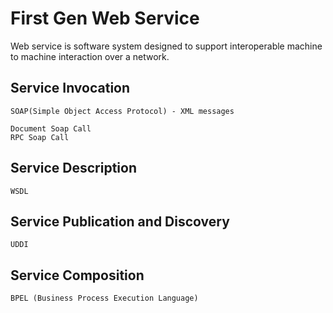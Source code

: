 # First Gen Web Service

Web service is software system designed to support interoperable machine to machine interaction over a network.

## Service Invocation

    SOAP(Simple Object Access Protocol) - XML messages

    Document Soap Call
    RPC Soap Call

## Service Description

    WSDL

## Service Publication and Discovery

    UDDI

## Service Composition

    BPEL (Business Process Execution Language)
